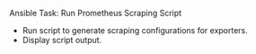 Ansible Task: Run Prometheus Scraping Script

- Run script to generate scraping configurations for exporters.
- Display script output.

